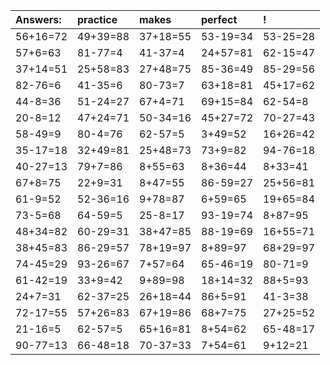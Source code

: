 | Answers: | practice | makes | perfect | ! |
| :--- | :--- | :--- | :--- | :--- |
| 56+16=72 | 49+39=88 | 37+18=55 | 53-19=34 | 53-25=28 | 
| 57+6=63 | 81-77=4 | 41-37=4 | 24+57=81 | 62-15=47 | 
| 37+14=51 | 25+58=83 | 27+48=75 | 85-36=49 | 85-29=56 | 
| 82-76=6 | 41-35=6 | 80-73=7 | 63+18=81 | 45+17=62 | 
| 44-8=36 | 51-24=27 | 67+4=71 | 69+15=84 | 62-54=8 | 
| 20-8=12 | 47+24=71 | 50-34=16 | 45+27=72 | 70-27=43 | 
| 58-49=9 | 80-4=76 | 62-57=5 | 3+49=52 | 16+26=42 | 
| 35-17=18 | 32+49=81 | 25+48=73 | 73+9=82 | 94-76=18 | 
| 40-27=13 | 79+7=86 | 8+55=63 | 8+36=44 | 8+33=41 | 
| 67+8=75 | 22+9=31 | 8+47=55 | 86-59=27 | 25+56=81 | 
| 61-9=52 | 52-36=16 | 9+78=87 | 6+59=65 | 19+65=84 | 
| 73-5=68 | 64-59=5 | 25-8=17 | 93-19=74 | 8+87=95 | 
| 48+34=82 | 60-29=31 | 38+47=85 | 88-19=69 | 16+55=71 | 
| 38+45=83 | 86-29=57 | 78+19=97 | 8+89=97 | 68+29=97 | 
| 74-45=29 | 93-26=67 | 7+57=64 | 65-46=19 | 80-71=9 | 
| 61-42=19 | 33+9=42 | 9+89=98 | 18+14=32 | 88+5=93 | 
| 24+7=31 | 62-37=25 | 26+18=44 | 86+5=91 | 41-3=38 | 
| 72-17=55 | 57+26=83 | 67+19=86 | 68+7=75 | 27+25=52 | 
| 21-16=5 | 62-57=5 | 65+16=81 | 8+54=62 | 65-48=17 | 
| 90-77=13 | 66-48=18 | 70-37=33 | 7+54=61 | 9+12=21 | 

